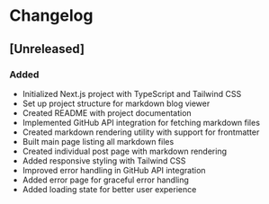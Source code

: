 # Changelog

## [Unreleased]

### Added
- Initialized Next.js project with TypeScript and Tailwind CSS
- Set up project structure for markdown blog viewer
- Created README with project documentation
- Implemented GitHub API integration for fetching markdown files
- Created markdown rendering utility with support for frontmatter
- Built main page listing all markdown files
- Created individual post page with markdown rendering
- Added responsive styling with Tailwind CSS
- Improved error handling in GitHub API integration
- Added error page for graceful error handling
- Added loading state for better user experience 